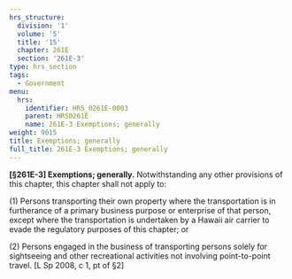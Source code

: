 ```yaml
---
hrs_structure:
  division: '1'
  volume: '5'
  title: '15'
  chapter: 261E
  section: '261E-3'
type: hrs_section
tags:
  - Government
menu:
  hrs:
    identifier: HRS_0261E-0003
    parent: HRS0261E
    name: 261E-3 Exemptions; generally
weight: 9015
title: Exemptions; generally
full_title: 261E-3 Exemptions; generally
---
```

**[§261E-3] Exemptions; generally.** Notwithstanding any other provisions of this chapter, this chapter shall not apply to:

(1) Persons transporting their own property where the transportation is in furtherance of a primary business purpose or enterprise of that person, except where the transportation is undertaken by a Hawaii air carrier to evade the regulatory purposes of this chapter; or

(2) Persons engaged in the business of transporting persons solely for sightseeing and other recreational activities not involving point-to-point travel. [L Sp 2008, c 1, pt of §2]
